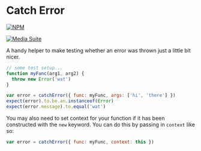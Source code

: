 Catch Error
===========

[![NPM](https://nodei.co/npm/catch-error.png?downloads=true&stars=true)](https://nodei.co/npm/catch-error/)

[![Media Suite](http://mediasuite.co.nz/ms-badge.png)](http://mediasuite.co.nz)

A handy helper to make testing whether an error was thrown just a little bit nicer.

```js
// some test setup...
function myFunc(arg1, arg2) {
  throw new Error('wat')
}

var error = catchError({ func: myFunc, args: ['hi', 'there'] })
expect(error).to.be.an.instanceof(Error)
expect(error.message).to.equal('wat')
```

You may also need to set context for your function if it has been constructed
with the `new` keyword. You can do this by passing in `context` like so:
```js
var error = catchError({ func: myFunc, context: this })
```
